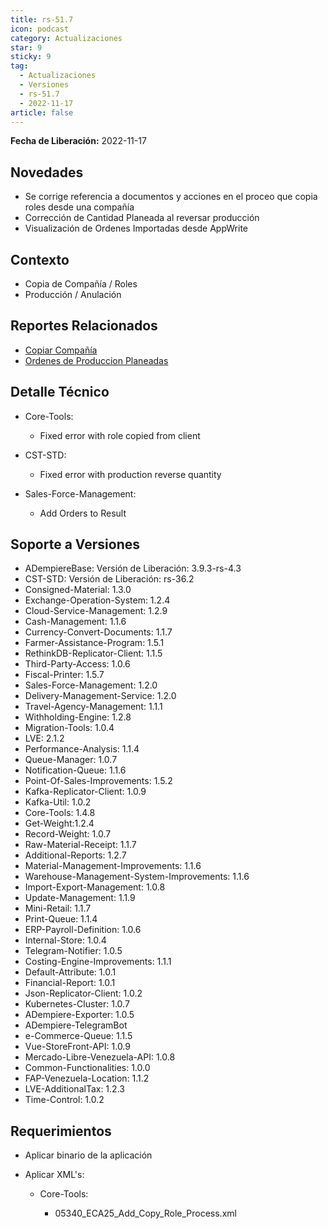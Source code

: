 ```yaml
---
title: rs-51.7
icon: podcast
category: Actualizaciones
star: 9
sticky: 9
tag:
  - Actualizaciones
  - Versiones
  - rs-51.7
  - 2022-11-17
article: false
---
```


**Fecha de Liberación:** 2022-11-17

## Novedades

- Se corrige referencia a documentos y acciones en el proceo que copia roles desde una compañía
- Corrección de Cantidad Planeada al reversar producción
- Visualización de Ordenes Importadas desde AppWrite
  
## Contexto

- Copia de Compañía / Roles
- Producción / Anulación

## Reportes Relacionados

- [Copiar Compañía](https://github.com/erpcya/Control-ERPYA/issues/908)
- [Ordenes de Produccion Planeadas](https://github.com/erpcya/CONTROL-ANCA/issues/265)

## Detalle Técnico

- Core-Tools:

  - Fixed error with role copied from client

- CST-STD:
  
  - Fixed error with production reverse quantity
  
- Sales-Force-Management:

  - Add Orders to Result
  
## Soporte a Versiones

- ADempiereBase: Versión de Liberación: 3.9.3-rs-4.3
- CST-STD: Versión de Liberación: rs-36.2
- Consigned-Material: 1.3.0
- Exchange-Operation-System: 1.2.4
- Cloud-Service-Management: 1.2.9
- Cash-Management: 1.1.6
- Currency-Convert-Documents: 1.1.7
- Farmer-Assistance-Program: 1.5.1
- RethinkDB-Replicator-Client: 1.1.5
- Third-Party-Access: 1.0.6
- Fiscal-Printer: 1.5.7
- Sales-Force-Management: 1.2.0
- Delivery-Management-Service: 1.2.0
- Travel-Agency-Management: 1.1.1
- Withholding-Engine: 1.2.8
- Migration-Tools: 1.0.4
- LVE: 2.1.2
- Performance-Analysis: 1.1.4
- Queue-Manager: 1.0.7
- Notification-Queue: 1.1.6
- Point-Of-Sales-Improvements: 1.5.2
- Kafka-Replicator-Client: 1.0.9
- Kafka-Util: 1.0.2
- Core-Tools: 1.4.8
- Get-Weight:1.2.4
- Record-Weight: 1.0.7
- Raw-Material-Receipt: 1.1.7
- Additional-Reports: 1.2.7
- Material-Management-Improvements: 1.1.6
- Warehouse-Management-System-Improvements: 1.1.6
- Import-Export-Management: 1.0.8
- Update-Management: 1.1.9
- Mini-Retail: 1.1.7
- Print-Queue: 1.1.4
- ERP-Payroll-Definition: 1.0.6
- Internal-Store: 1.0.4
- Telegram-Notifier: 1.0.5
- Costing-Engine-Improvements: 1.1.1
- Default-Attribute: 1.0.1
- Financial-Report: 1.0.1
- Json-Replicator-Client: 1.0.2
- Kubernetes-Cluster: 1.0.7
- ADempiere-Exporter: 1.0.5
- ADempiere-TelegramBot
- e-Commerce-Queue: 1.1.5
- Vue-StoreFront-API: 1.0.9
- Mercado-Libre-Venezuela-API: 1.0.8
- Common-Functionalities: 1.0.0
- FAP-Venezuela-Location: 1.1.2
- LVE-AdditionalTax: 1.2.3
- Time-Control: 1.0.2

## Requerimientos

- Aplicar binario de la aplicación
- Aplicar XML's:

  - Core-Tools:

    - 05340_ECA25_Add_Copy_Role_Process.xml